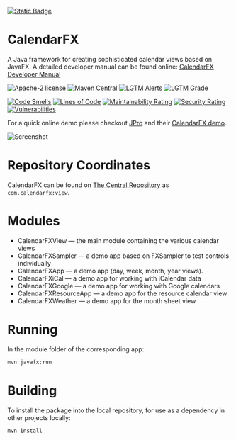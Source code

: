 [![Static Badge](https://img.shields.io/badge/Find_me_on-JFXCentral-blue?logo=googlechrome&logoColor=white)](https://www.jfx-central.com/libraries/calendarfx)

# CalendarFX
A Java framework for creating sophisticated calendar views based on JavaFX. A detailed developer manual can be found online: [CalendarFX Developer Manual](https://dlsc-software-consulting-gmbh.github.io/CalendarFX/)

[![Apache-2 license](https://img.shields.io/badge/license-Apache--2-%230778B9.svg)](https://opensource.org/licenses/Apache-2.0) 
[![Maven Central](https://img.shields.io/maven-central/v/com.calendarfx/view)](https://search.maven.org/search?q=g:com.calendarfx+AND+a:view) 
[![LGTM Alerts](https://img.shields.io/lgtm/alerts/github/dlsc-software-consulting-gmbh/CalendarFX)](https://lgtm.com/projects/g/dlsc-software-consulting-gmbh/CalendarFX/alerts)
[![LGTM Grade](https://img.shields.io/lgtm/grade/java/github/dlsc-software-consulting-gmbh/CalendarFX)](https://lgtm.com/projects/g/dlsc-software-consulting-gmbh/CalendarFX/context:java)

[![Code Smells](https://sonarcloud.io/api/project_badges/measure?project=dlsc-software-consulting-gmbh_CalendarFX2&metric=code_smells)](https://sonarcloud.io/dashboard?id=dlsc-software-consulting-gmbh_CalendarFX2.fx)
[![Lines of Code](https://sonarcloud.io/api/project_badges/measure?project=dlsc-software-consulting-gmbh_CalendarFX2&metric=ncloc)](https://sonarcloud.io/dashboard?id=dlsc-software-consulting-gmbh_CalendarFX2.fx)
[![Maintainability Rating](https://sonarcloud.io/api/project_badges/measure?project=dlsc-software-consulting-gmbh_CalendarFX2&metric=sqale_rating)](https://sonarcloud.io/dashboard?id=dlsc-software-consulting-gmbh_CalendarFX2.fx)
[![Security Rating](https://sonarcloud.io/api/project_badges/measure?project=dlsc-software-consulting-gmbh_CalendarFX2&metric=security_rating)](https://sonarcloud.io/dashboard?id=dlsc-software-consulting-gmbh_CalendarFX2.fx)
[![Vulnerabilities](https://sonarcloud.io/api/project_badges/measure?project=dlsc-software-consulting-gmbh_CalendarFX2&metric=vulnerabilities)](https://sonarcloud.io/dashboard?id=dlsc-software-consulting-gmbh_CalendarFX2.fx)

For a quick online demo please checkout [JPro](https://jpro.one) and their [CalendarFX demo](https://demos.jpro.one/calendar.html).

![Screenshot](screenshot.png "Screenshot")

# Repository Coordinates
CalendarFX can be found on [The Central Repository](https://search.maven.org/search?q=g:com.calendarfx+AND+a:view) as `com.calendarfx:view`.

# Modules

* CalendarFXView — the main module containing the various calendar views
* CalendarFXSampler — a demo app based on FXSampler to test controls individually
* CalendarFXApp — a demo app (day, week, month, year views).
* CalendarFXiCal — a demo app for working with iCalendar data
* CalendarFXGoogle — a demo app for working with Google calendars
* CalendarFXResourceApp — a demo app for the resource calendar view
* CalendarFXWeather — a demo app for the month sheet view

# Running
In the module folder of the corresponding app:
```bash
mvn javafx:run
```

# Building
To install the package into the local repository, for use as a dependency in other projects locally:
```bash
mvn install
```


